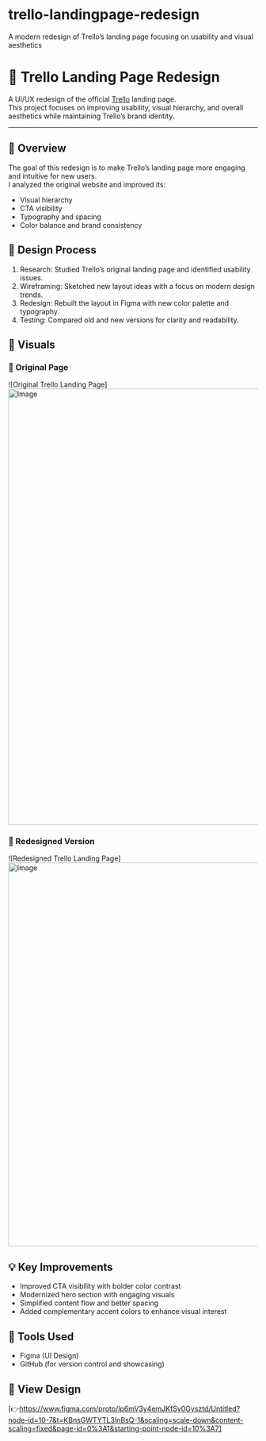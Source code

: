 # trello-landingpage-redesign
A modern redesign of Trello’s landing page focusing on usability and visual aesthetics
# 🎨 Trello Landing Page Redesign

A UI/UX redesign of the official [Trello](https://trello.com) landing page.  
This project focuses on improving usability, visual hierarchy, and overall aesthetics while maintaining Trello’s brand identity.

---

## 📌 Overview

The goal of this redesign is to make Trello’s landing page more engaging and intuitive for new users.  
I analyzed the original website and improved its:
- Visual hierarchy
- CTA visibility
- Typography and spacing
- Color balance and brand consistency

## 🧠 Design Process

1. Research: Studied Trello’s original landing page and identified usability issues.
2. Wireframing: Sketched new layout ideas with a focus on modern design trends.
3. Redesign: Rebuilt the layout in Figma with new color palette and typography.
4. Testing: Compared old and new versions for clarity and readability.

## 🎨 Visuals
### 🔹 Original Page
![Original Trello Landing Page]
<img width="1412" height="879" alt="Image" src="https://github.com/user-attachments/assets/341f4c24-e596-434e-b521-37633579f0b5" />

### 🔹 Redesigned Version
![Redesigned Trello Landing Page]
<img width="1196" height="773" alt="Image" src="https://github.com/user-attachments/assets/97446eeb-944c-4ce2-bf77-d168b17c505d" />

## 💡 Key Improvements
- Improved CTA visibility with bolder color contrast  
- Modernized hero section with engaging visuals  
- Simplified content flow and better spacing  
- Added complementary accent colors to enhance visual interest

## 🧰 Tools Used
- Figma (UI Design)
- GitHub (for version control and showcasing)

## 🔗 View Design
[👉https://www.figma.com/proto/lp6mV3y4emJKfSy0Gysztd/Untitled?node-id=10-7&t=KBnsGWTYTL3InBsQ-1&scaling=scale-down&content-scaling=fixed&page-id=0%3A1&starting-point-node-id=10%3A7]
